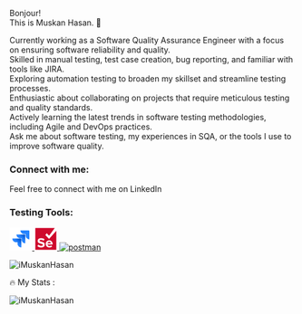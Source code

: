 Bonjour! <br/>
This is Muskan Hasan. 👋

<!-- **iMuskanHasan/iMuskanHasan** is a ✨ _special_ ✨ repository because its `README.md` (this file) appears on your GitHub profile. -->
Currently working as a Software Quality Assurance Engineer with a focus on ensuring software reliability and quality. <br/>
Skilled in manual testing, test case creation, bug reporting, and familiar with tools like JIRA. <br/>
Exploring automation testing to broaden my skillset and streamline testing processes. <br/>
Enthusiastic about collaborating on projects that require meticulous testing and quality standards. <br/>
Actively learning the latest trends in software testing methodologies, including Agile and DevOps practices. <br/>
Ask me about software testing, my experiences in SQA, or the tools I use to improve software quality. <br/>
<h3>Connect with me:</h3>
Feel free to connect with me on LinkedIn

<!-- ### :fire: My Stats : [![GitHub Streak](http://github-readme-streak-stats.herokuapp.com?user=iMuskanHasan)](https://git.io/streak-stats)--> </p> <h3>Testing Tools:</h3> <p align="left"> <a href="https://www.jira.com/" target="_blank" rel="noreferrer"> <img src="https://raw.githubusercontent.com/devicons/devicon/master/icons/jira/jira-original.svg" alt="jira" width="40" height="40"/> </a> <a href="https://www.selenium.dev/" target="_blank" rel="noreferrer"> <img src="https://raw.githubusercontent.com/devicons/devicon/master/icons/selenium/selenium-original.svg" alt="selenium" width="40" height="40"/> </a> <a href="https://www.postman.com/" target="_blank" rel="noreferrer"> <img src="https://www.vectorlogo.zone/logos/getpostman/getpostman-icon.svg" alt="postman" width="40" height="40"/> </a> </p> <p><img align="" src="https://github-readme-stats.vercel.app/api/top-langs?username=iMuskanHasan&show_icons=true&locale=en&layout=compact&bg_color=000000&text_color=FFFFFF" alt="iMuskanHasan" /></p>
:fire: My Stats :

<p><img align="" src="https://github-readme-stats.vercel.app/api?username=iMuskanHasan&show_icons=true&locale=en&bg_color=000000&text_color=FFFFFF" alt="iMuskanHasan" /></p>
